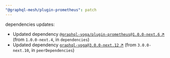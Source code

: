 ```yaml
---
"@graphql-mesh/plugin-prometheus": patch
---
```

dependencies updates:
  - Updated dependency [`@graphql-yoga/plugin-prometheus@1.0.0-next.6` ↗︎](https://www.npmjs.com/package/@graphql-yoga/plugin-prometheus/v/1.0.0) (from `1.0.0-next.4`, in `dependencies`)
  - Updated dependency [`graphql-yoga@3.0.0-next.12` ↗︎](https://www.npmjs.com/package/graphql-yoga/v/3.0.0) (from `3.0.0-next.10`, in `peerDependencies`)
